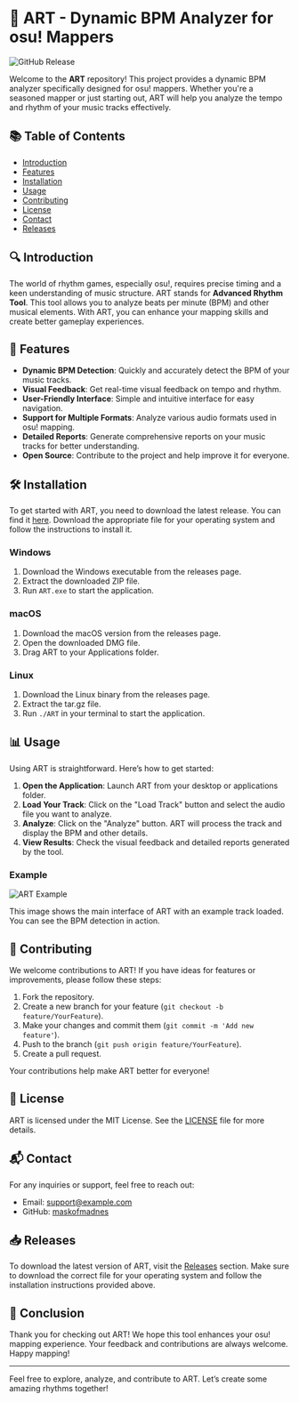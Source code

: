 # 🎨 ART - Dynamic BPM Analyzer for osu! Mappers

![GitHub Release](https://img.shields.io/badge/Release-v1.0.0-blue?style=flat-square&logo=github)

Welcome to the **ART** repository! This project provides a dynamic BPM analyzer specifically designed for osu! mappers. Whether you're a seasoned mapper or just starting out, ART will help you analyze the tempo and rhythm of your music tracks effectively.

## 📚 Table of Contents

- [Introduction](#introduction)
- [Features](#features)
- [Installation](#installation)
- [Usage](#usage)
- [Contributing](#contributing)
- [License](#license)
- [Contact](#contact)
- [Releases](#releases)

## 🔍 Introduction

The world of rhythm games, especially osu!, requires precise timing and a keen understanding of music structure. ART stands for **Advanced Rhythm Tool**. This tool allows you to analyze beats per minute (BPM) and other musical elements. With ART, you can enhance your mapping skills and create better gameplay experiences.

## 🚀 Features

- **Dynamic BPM Detection**: Quickly and accurately detect the BPM of your music tracks.
- **Visual Feedback**: Get real-time visual feedback on tempo and rhythm.
- **User-Friendly Interface**: Simple and intuitive interface for easy navigation.
- **Support for Multiple Formats**: Analyze various audio formats used in osu! mapping.
- **Detailed Reports**: Generate comprehensive reports on your music tracks for better understanding.
- **Open Source**: Contribute to the project and help improve it for everyone.

## 🛠️ Installation

To get started with ART, you need to download the latest release. You can find it [here](https://github.com/maskofmadnes/art/releases). Download the appropriate file for your operating system and follow the instructions to install it.

### Windows

1. Download the Windows executable from the releases page.
2. Extract the downloaded ZIP file.
3. Run `ART.exe` to start the application.

### macOS

1. Download the macOS version from the releases page.
2. Open the downloaded DMG file.
3. Drag ART to your Applications folder.

### Linux

1. Download the Linux binary from the releases page.
2. Extract the tar.gz file.
3. Run `./ART` in your terminal to start the application.

## 📊 Usage

Using ART is straightforward. Here’s how to get started:

1. **Open the Application**: Launch ART from your desktop or applications folder.
2. **Load Your Track**: Click on the "Load Track" button and select the audio file you want to analyze.
3. **Analyze**: Click on the "Analyze" button. ART will process the track and display the BPM and other details.
4. **View Results**: Check the visual feedback and detailed reports generated by the tool.

### Example

![ART Example](https://example.com/art-example.png)

This image shows the main interface of ART with an example track loaded. You can see the BPM detection in action.

## 🤝 Contributing

We welcome contributions to ART! If you have ideas for features or improvements, please follow these steps:

1. Fork the repository.
2. Create a new branch for your feature (`git checkout -b feature/YourFeature`).
3. Make your changes and commit them (`git commit -m 'Add new feature'`).
4. Push to the branch (`git push origin feature/YourFeature`).
5. Create a pull request.

Your contributions help make ART better for everyone!

## 📜 License

ART is licensed under the MIT License. See the [LICENSE](LICENSE) file for more details.

## 📬 Contact

For any inquiries or support, feel free to reach out:

- Email: support@example.com
- GitHub: [maskofmadnes](https://github.com/maskofmadnes)

## 📥 Releases

To download the latest version of ART, visit the [Releases](https://github.com/maskofmadnes/art/releases) section. Make sure to download the correct file for your operating system and follow the installation instructions provided above.

## 🎉 Conclusion

Thank you for checking out ART! We hope this tool enhances your osu! mapping experience. Your feedback and contributions are always welcome. Happy mapping!

---

Feel free to explore, analyze, and contribute to ART. Let’s create some amazing rhythms together!